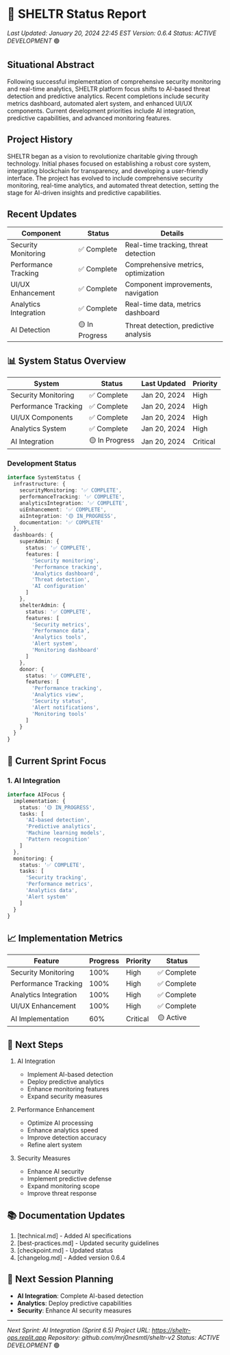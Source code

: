 # 🚀 SHELTR Status Report
*Last Updated: January 20, 2024 22:45 EST*
*Version: 0.6.4*
*Status: ACTIVE DEVELOPMENT* 🟢

## Situational Abstract
Following successful implementation of comprehensive security monitoring and real-time analytics, SHELTR platform focus shifts to AI-based threat detection and predictive analytics. Recent completions include security metrics dashboard, automated alert system, and enhanced UI/UX components. Current development priorities include AI integration, predictive capabilities, and advanced monitoring features.

## Project History
SHELTR began as a vision to revolutionize charitable giving through technology. Initial phases focused on establishing a robust core system, integrating blockchain for transparency, and developing a user-friendly interface. The project has evolved to include comprehensive security monitoring, real-time analytics, and automated threat detection, setting the stage for AI-driven insights and predictive capabilities.

## Recent Updates
| Component | Status | Details |
|-----------|---------|---------|
| Security Monitoring | ✅ Complete | Real-time tracking, threat detection |
| Performance Tracking | ✅ Complete | Comprehensive metrics, optimization |
| UI/UX Enhancement | ✅ Complete | Component improvements, navigation |
| Analytics Integration | ✅ Complete | Real-time data, metrics dashboard |
| AI Detection | 🟡 In Progress | Threat detection, predictive analysis |

## 📊 System Status Overview
| System | Status | Last Updated | Priority |
|--------|---------|--------------|-----------|
| Security Monitoring | ✅ Complete | Jan 20, 2024 | High |
| Performance Tracking | ✅ Complete | Jan 20, 2024 | High |
| UI/UX Components | ✅ Complete | Jan 20, 2024 | High |
| Analytics System | ✅ Complete | Jan 20, 2024 | High |
| AI Integration | 🟡 In Progress | Jan 20, 2024 | Critical |

### Development Status
```typescript
interface SystemStatus {
  infrastructure: {
    securityMonitoring: '✅ COMPLETE',
    performanceTracking: '✅ COMPLETE',
    analyticsIntegration: '✅ COMPLETE',
    uiEnhancement: '✅ COMPLETE',
    aiIntegration: '🟡 IN_PROGRESS',
    documentation: '✅ COMPLETE'
  },
  dashboards: {
    superAdmin: {
      status: '✅ COMPLETE',
      features: [
        'Security monitoring',
        'Performance tracking',
        'Analytics dashboard',
        'Threat detection',
        'AI configuration'
      ]
    },
    shelterAdmin: {
      status: '✅ COMPLETE',
      features: [
        'Security metrics',
        'Performance data',
        'Analytics tools',
        'Alert system',
        'Monitoring dashboard'
      ]
    },
    donor: {
      status: '✅ COMPLETE',
      features: [
        'Performance tracking',
        'Analytics view',
        'Security status',
        'Alert notifications',
        'Monitoring tools'
      ]
    }
  }
}
```

## 🎯 Current Sprint Focus

### 1. AI Integration
```typescript
interface AIFocus {
  implementation: {
    status: '🟡 IN_PROGRESS',
    tasks: [
      'AI-based detection',
      'Predictive analytics',
      'Machine learning models',
      'Pattern recognition'
    ]
  },
  monitoring: {
    status: '✅ COMPLETE',
    tasks: [
      'Security tracking',
      'Performance metrics',
      'Analytics data',
      'Alert system'
    ]
  }
}
```

## 📈 Implementation Metrics
| Feature | Progress | Priority | Status |
|---------|-----------|----------|---------|
| Security Monitoring | 100% | High | ✅ Complete |
| Performance Tracking | 100% | High | ✅ Complete |
| Analytics Integration | 100% | High | ✅ Complete |
| UI/UX Enhancement | 100% | High | ✅ Complete |
| AI Implementation | 60% | Critical | 🟡 Active |

## 🔄 Next Steps
1. AI Integration
   - Implement AI-based detection
   - Deploy predictive analytics
   - Enhance monitoring features
   - Expand security measures

2. Performance Enhancement
   - Optimize AI processing
   - Enhance analytics speed
   - Improve detection accuracy
   - Refine alert system

3. Security Measures
   - Enhance AI security
   - Implement predictive defense
   - Expand monitoring scope
   - Improve threat response

## 📚 Documentation Updates
1. [technical.md] - Added AI specifications
2. [best-practices.md] - Updated security guidelines
3. [checkpoint.md] - Updated status
4. [changelog.md] - Added version 0.6.4

## 📅 Next Session Planning
- **AI Integration**: Complete AI-based detection
- **Analytics**: Deploy predictive capabilities
- **Security**: Enhance AI security measures

---
*Next Sprint: AI Integration (Sprint 6.5)*
*Project URL: https://sheltr-ops.replit.app*
*Repository: github.com/mrj0nesmtl/sheltr-v2*
*Status: ACTIVE DEVELOPMENT* 🟢
